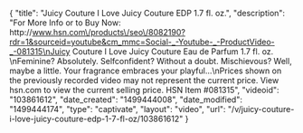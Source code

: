 {
    "title": "Juicy Couture I Love Juicy Couture EDP 1.7 fl. oz.",
    "description": "For More Info or to Buy Now: http:\/\/www.hsn.com\/products\/seo\/8082190?rdr=1&sourceid=youtube&cm_mmc=Social-_-Youtube-_-ProductVideo-_-081315\nJuicy Couture I Love Juicy Couture Eau de Parfum 1.7 fl. oz. \nFeminine? Absolutely. Selfconfident? Without a doubt. Mischievous? Well, maybe a little. Your fragrance embraces your playful...\nPrices shown on the previously recorded video may not represent the current price.  View hsn.com to view the current selling price. HSN Item #081315",
    "videoid": "103861612",
    "date_created": "1499444008",
    "date_modified": "1499444174",
    "type": "captivate",
    "layout": "video",
    "url": "\/v\/juicy-couture-i-love-juicy-couture-edp-1-7-fl-oz\/103861612"
}